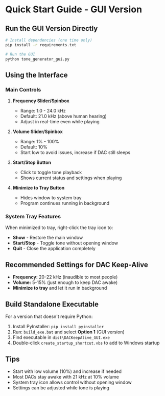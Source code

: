 # Quick Start Guide - GUI Version

## Run the GUI Version Directly

```bash
# Install dependencies (one time only)
pip install -r requirements.txt

# Run the GUI
python tone_generator_gui.py
```

## Using the Interface

### Main Controls

1. **Frequency Slider/Spinbox**
   - Range: 1.0 - 24.0 kHz
   - Default: 21.0 kHz (above human hearing)
   - Adjust in real-time even while playing

2. **Volume Slider/Spinbox**
   - Range: 1% - 100%
   - Default: 10%
   - Start low to avoid issues, increase if DAC still sleeps

3. **Start/Stop Button**
   - Click to toggle tone playback
   - Shows current status and settings when playing

4. **Minimize to Tray Button**
   - Hides window to system tray
   - Program continues running in background

### System Tray Features

When minimized to tray, right-click the tray icon to:
- **Show** - Restore the main window
- **Start/Stop** - Toggle tone without opening window
- **Quit** - Close the application completely

## Recommended Settings for DAC Keep-Alive

- **Frequency:** 20-22 kHz (inaudible to most people)
- **Volume:** 5-15% (just enough to keep DAC awake)
- **Minimize to tray** and let it run in background

## Build Standalone Executable

For a version that doesn't require Python:

1. Install PyInstaller: `pip install pyinstaller`
2. Run: `build_exe.bat` and select **Option 1** (GUI version)
3. Find executable in `dist\DACKeepAlive_GUI.exe`
4. Double-click `create_startup_shortcut.vbs` to add to Windows startup

## Tips

- Start with low volume (10%) and increase if needed
- Most DACs stay awake with 21 kHz at 10% volume
- System tray icon allows control without opening window
- Settings can be adjusted while tone is playing
